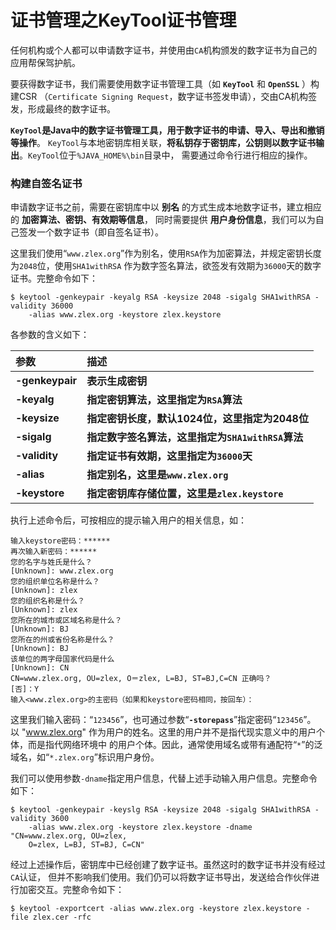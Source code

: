 证书管理之KeyTool证书管理
===============================================================
任何机构或个人都可以申请数字证书，并使用由`CA`机构颁发的数字证书为自己的应用帮保驾护航。

要获得数字证书，我们需要使用数字证书管理工具（如 **`KeyTool`** 和 **`OpenSSL`** ）构建CSR
（`Certificate Signing Request`，数字证书签发申请），交由CA机构签发，形成最终的数字证书。

**`KeyTool`是Java中的数字证书管理工具，用于数字证书的申请、导入、导出和撤销等操作**。
`KeyTool`与本地密钥库相关联，**将私钥存于密钥库，公钥则以数字证书输出**。`KeyTool`位于`%JAVA_HOME%\bin`目录中，
需要通过命令行进行相应的操作。

### 构建自签名证书
申请数字证书之前，需要在密钥库中以 **别名** 的方式生成本地数字证书，建立相应的 **加密算法、密钥、有效期等信息**，
同时需要提供 **用户身份信息**，我们可以为自己签发一个数字证书（即自签名证书）。

这里我们使用“`www.zlex.org`”作为别名，使用`RSA`作为加密算法，并规定密钥长度为`2048`位，使用`SHA1withRSA`
作为数字签名算法，欲签发有效期为`36000`天的数字证书。完整命令如下：
```shell
$ keytool -genkeypair -keyalg RSA -keysize 2048 -sigalg SHA1withRSA -validity 36000
    -alias www.zlex.org -keystore zlex.keystore
```
各参数的含义如下：

| 参数 | 描述 |
|:-----|:-----|
| **-genkeypair** | **表示生成密钥** |
| **-keyalg** | **指定密钥算法，这里指定为`RSA`算法** |
| **-keysize** | **指定密钥长度，默认1024位，这里指定为2048位** |
| **-sigalg** | **指定数字签名算法，这里指定为`SHA1withRSA`算法** |
| **-validity** | **指定证书有效期，这里指定为`36000`天** |
| **-alias** | **指定别名，这里是`www.zlex.org`** |
| **-keystore** | **指定密钥库存储位置，这里是`zlex.keystore`** |

执行上述命令后，可按相应的提示输入用户的相关信息，如：
```
输入keystore密码：******
再次输入新密码：******
您的名字与姓氏是什么？
[Unknown]: www.zlex.org
您的组织单位名称是什么？
[Unknown]: zlex
您的组织名称是什么？
[Unknown]: zlex
您所在的城市或区域名称是什么？
[Unknown]: BJ
您所在的州或省份名称是什么？
[Unknown]: BJ
该单位的两字母国家代码是什么
[Unknown]: CN
CN=www.zlex.org, OU=zlex, O＝zlex, L=BJ, ST=BJ,C=CN 正确吗？
[否]：Y
输入<www.zlex.org>的主密码（如果和keystore密码相同，按回车）：
```
这里我们输入密码：“`123456`”，也可通过参数“**`-storepass`**”指定密码“`123456`”。
以 "www.zlex.org" 作为用户的姓名。这里的用户并不是指代现实意义中的用户个体，而是指代网络环境中
的用户个体。因此，通常使用域名或带有通配符“`*`”的泛域名，如“`*.zlex.org`”标识用户身份。

我们可以使用参数`-dname`指定用户信息，代替上述手动输入用户信息。完整命令如下：
```shell
$ keytool -genkeypair -keyslg RSA -keysize 2048 -sigalg SHA1withRSA -validity 3600
    -alias www.zlex.org -keystore zlex.keystore -dname "CN=www.zlex.org, OU=zlex, 
    O=zlex, L=BJ, ST=BJ, C=CN"
```
经过上述操作后，密钥库中已经创建了数字证书。虽然这时的数字证书并没有经过`CA`认证，
但并不影响我们使用。我们仍可以将数字证书导出，发送给合作伙伴进行加密交互。完整命令如下：
```shell
$ keytool -exportcert -alias www.zlex.org -keystore zlex.keystore -file zlex.cer -rfc
```

